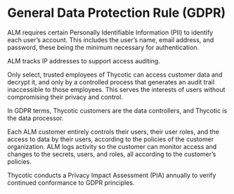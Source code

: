 ﻿[title]: # (General Data Protection Rule)
[tags]: # (Account Lifecycle Manager,ALM,Active Directory,)
[priority]: # (8530)

# General Data Protection Rule (GDPR)

ALM requires certain Personally Identifiable Information (PII) to identify each user’s account. This includes the user’s name, email address, and password, these being the minimum necessary for authentication.

ALM tracks IP addresses to support access auditing.

Only select, trusted employees of Thycotic can access customer data and decrypt it, and only by a controlled process that generates an audit trail inaccessible to those employees. This serves the interests of users without compromising their privacy and control.

In GDPR terms, Thycotic customers are the data controllers, and Thycotic is the data processor.

Each ALM customer entirely controls their users, their user roles, and the access to data by their users, according to the policies of the customer organization. ALM logs activity so the customer can monitor access and changes to the secrets, users, and roles, all according to the customer’s policies.

Thycotic conducts a Privacy Impact Assessment (PIA) annually to verify continued conformance to GDPR principles.



  

  

